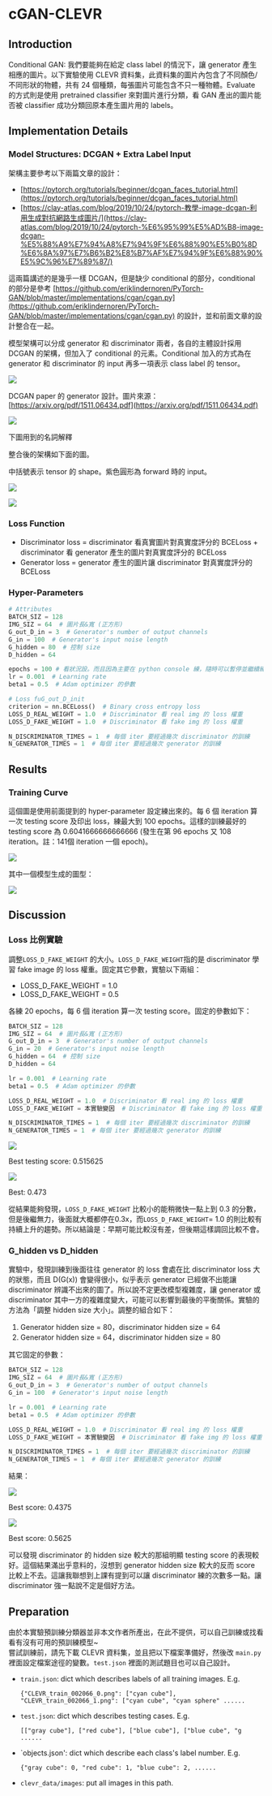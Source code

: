 # cGAN-CLEVR

## Introduction

Conditional GAN: 我們要能夠在給定 class label 的情況下，讓 generator 產生相應的圖片。以下實驗使用 CLEVR 資料集，此資料集的圖片內包含了不同顏色/不同形狀的物體，共有 24 個種類，每張圖片可能包含不只一種物體。Evaluate 的方式則是使用 pretrained classifier 來對圖片進行分類，看 GAN 產出的圖片能否被 classifier 成功分類回原本產生圖片用的 labels。

## Implementation Details

### Model Structures: DCGAN + Extra Label Input

架構主要參考以下兩篇文章的設計：

- [https://pytorch.org/tutorials/beginner/dcgan_faces_tutorial.html](https://pytorch.org/tutorials/beginner/dcgan_faces_tutorial.html)
- [https://clay-atlas.com/blog/2019/10/24/pytorch-教學-image-dcgan-利用生成對抗網路生成圖片/](https://clay-atlas.com/blog/2019/10/24/pytorch-%E6%95%99%E5%AD%B8-image-dcgan-%E5%88%A9%E7%94%A8%E7%94%9F%E6%88%90%E5%B0%8D%E6%8A%97%E7%B6%B2%E8%B7%AF%E7%94%9F%E6%88%90%E5%9C%96%E7%89%87/)

這兩篇講述的是幾乎一樣 DCGAN，但是缺少 conditional 的部分，conditional 的部分是參考 [https://github.com/eriklindernoren/PyTorch-GAN/blob/master/implementations/cgan/cgan.py](https://github.com/eriklindernoren/PyTorch-GAN/blob/master/implementations/cgan/cgan.py) 的設計，並和前面文章的設計整合在一起。

模型架構可以分成 generator 和 discriminator 兩者，各自的主體設計採用 DCGAN 的架構，但加入了 conditional 的元素。Conditional 加入的方式為在 generator 和 discriminator 的 input 再多一項表示 class label 的 tensor。

![](readme_img/cgan1.png)

DCGAN paper 的 generator 設計。圖片來源：[https://arxiv.org/pdf/1511.06434.pdf](https://arxiv.org/pdf/1511.06434.pdf)

![](readme_img/cgan2.png)

下圖用到的名詞解釋

整合後的架構如下面的圖。

中括號表示 tensor 的 shape。紫色圓形為 forward 時的 input。

![](readme_img/cgan3.png)

![](readme_img/cgan4.png)


### Loss Function

- Discriminator loss = discriminator 看真實圖片對真實度評分的 BCELoss + discriminator 看 generator 產生的圖片對真實度評分的 BCELoss
- Generator loss = generator 產生的圖片讓 discriminator 對真實度評分的 BCELoss

### Hyper-Parameters

```python
# Attributes
BATCH_SIZ = 128
IMG_SIZ = 64  # 圖片長&寬 (正方形)
G_out_D_in = 3  # Generator's number of output channels
G_in = 100  # Generator's input noise length
G_hidden = 80  # 控制 size
D_hidden = 64

epochs = 100 # 看狀況設。而且因為主要在 python console 練，隨時可以暫停並繼續練。
lr = 0.001  # Learning rate
beta1 = 0.5  # Adam optimizer 的參數

# Loss fuG_out_D_init
criterion = nn.BCELoss()  # Binary cross entropy loss
LOSS_D_REAL_WEIGHT = 1.0  # Discriminator 看 real img 的 loss 權重
LOSS_D_FAKE_WEIGHT = 1.0  # Discriminator 看 fake img 的 loss 權重

N_DISCRIMINATOR_TIMES = 1  # 每個 iter 要經過幾次 discriminator 的訓練
N_GENERATOR_TIMES = 1  # 每個 iter 要經過幾次 generator 的訓練
```



## Results

### Training Curve

這個圖是使用前面提到的 hyper-parameter 設定練出來的。每 6 個 iteration 算一次 testing score 及印出 loss，練最大到 100 epochs。這樣的訓練最好的 testing score 為 0.6041666666666666 (發生在第 96 epochs 又 108 iteration。註：141個 iteration 一個 epoch)。

![](readme_img/cgan5.png)


其中一個模型生成的圖型：

![](readme_img/cgan6.png)


## Discussion

### Loss 比例實驗

調整`LOSS_D_FAKE_WEIGHT` 的大小。`LOSS_D_FAKE_WEIGHT`指的是 discriminator 學習 fake image 的 loss 權重。固定其它參數，實驗以下兩組：

- LOSS_D_FAKE_WEIGHT = 1.0
- LOSS_D_FAKE_WEIGHT = 0.5

各練 20 epochs，每 6 個 iteration 算一次 testing score。固定的參數如下：

```python
BATCH_SIZ = 128
IMG_SIZ = 64  # 圖片長&寬 (正方形)
G_out_D_in = 3  # Generator's number of output channels
G_in = 20  # Generator's input noise length
G_hidden = 64  # 控制 size
D_hidden = 64

lr = 0.001  # Learning rate
beta1 = 0.5  # Adam optimizer 的參數

LOSS_D_REAL_WEIGHT = 1.0  # Discriminator 看 real img 的 loss 權重
LOSS_D_FAKE_WEIGHT = 本實驗變因  # Discriminator 看 fake img 的 loss 權重

N_DISCRIMINATOR_TIMES = 1  # 每個 iter 要經過幾次 discriminator 的訓練
N_GENERATOR_TIMES = 1  # 每個 iter 要經過幾次 generator 的訓練
```

![](readme_img/cgan7.png)

Best testing score: 0.515625

![](readme_img/cgan8.png)

Best: 0.473

從結果能夠發現，`LOSS_D_FAKE_WEIGHT` 比較小的能稍微快一點上到 0.3 的分數，但是後繼無力，後面就大概都停在0.3x，而`LOSS_D_FAKE_WEIGHT`= 1.0 的則比較有持續上升的趨勢。所以結論是：早期可能比較沒有差，但後期這樣調回比較不會。

### G_hidden vs D_hidden

實驗中，發現訓練到後面往往 generator 的 loss 會處在比 discriminator loss 大的狀態，而且 D(G(x)) 會變得很小，似乎表示 generator 已經做不出能讓 discriminator 辨識不出來的圖了。所以說不定更改模型複雜度，讓 generator 或 discriminator 其中一方的複雜度變大，可能可以影響到最後的平衡關係。實驗的方法為「調整 hidden size 大小」。調整的組合如下：

1. Generator hidden size = 80，discriminator hidden size = 64
2. Generator hidden size = 64，discriminator hidden size = 80

其它固定的參數：

```python
BATCH_SIZ = 128
IMG_SIZ = 64  # 圖片長&寬 (正方形)
G_out_D_in = 3  # Generator's number of output channels
G_in = 100  # Generator's input noise length

lr = 0.001  # Learning rate
beta1 = 0.5  # Adam optimizer 的參數

LOSS_D_REAL_WEIGHT = 1.0  # Discriminator 看 real img 的 loss 權重
LOSS_D_FAKE_WEIGHT = 本實驗變因  # Discriminator 看 fake img 的 loss 權重

N_DISCRIMINATOR_TIMES = 1  # 每個 iter 要經過幾次 discriminator 的訓練
N_GENERATOR_TIMES = 1  # 每個 iter 要經過幾次 generator 的訓練
```

結果：

![](readme_img/cgan9.png)

Best score: 0.4375

![](readme_img/cgan10.png)

Best score: 0.5625

可以發現 discriminator 的 hidden size 較大的那組明顯 testing score 的表現較好。這個結果滿出乎意料的，沒想到 generator hidden size 較大的反而 score 比較上不去。這讓我聯想到上課有提到可以讓 discriminator 練的次數多一點。讓 discriminator 強一點說不定是個好方法。


## Preparation 

由於本實驗預訓練分類器並非本文作者所產出，在此不提供，可以自己訓練或找看看有沒有可用的預訓練模型~  
嘗試訓練前，請先下載 CLEVR 資料集，並且把以下檔案準備好，然後改 `main.py` 裡面設定檔案途徑的變數。`test.json` 裡面的測試題目也可以自己設計。

- `train.json`: dict which describes labels of all training images. E.g.
  ```
  {"CLEVR_train_002066_0.png": ["cyan cube"], "CLEVR_train_002066_1.png": ["cyan cube", "cyan sphere" ......
  ```
- `test.json`: dict which describes testing cases. E.g.
  ```
  [["gray cube"], ["red cube"], ["blue cube"], ["blue cube", "g ......
  ```
- `objects.json': dict which describe each class's label number. E.g.
  ```
  {"gray cube": 0, "red cube": 1, "blue cube": 2, ......
  ```
- `clevr_data/images`: put all images in this path. 
